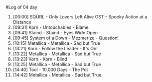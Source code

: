 #Log of 04 day

1. [00:00] SQÜRL - Only Lovers Left Alive OST - Spooky Action at a Distance
1. [09:31] Korn - Untouchables - Blame
1. [09:41] Staind - Staind - Eyes Wide Open
1. [09:45] System of a Down - Mezmerize - Question!
1. [10:15] Metallica - Metallica - Sad but True
1. [13:21] Korn - Follow the Leader - It's On!
1. [13:22] Metallica - Metallica - Sad but True
1. [13:23] Korn - Korn - Blind
1. [13:25] Metallica - Metallica - Sad but True
1. [14:40] Tool - 10,000 Days - The Pot
1. [14:42] Metallica - Metallica - Sad but True
